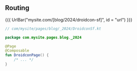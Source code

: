 ## Routing

{{{ UrlBar("mysite.com/[blog/2024/droidcon-sf]", id = "url") }}}

```kotlin 1,3,5 <fragment> [code]
// com/mysite/pages/blog/_2024/DroidconSf.kt

package com.mysite.pages.blog._2024

@Page
@Composable
fun DroidconPage() {
    /* ... */
}
```
